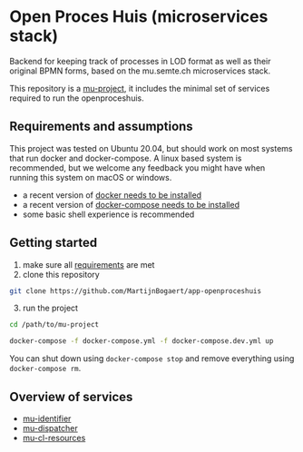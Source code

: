 # Open Proces Huis (microservices stack)

Backend for keeping track of processes in LOD format as well as their original BPMN forms, based on the mu.semte.ch microservices stack.

This repository is a [mu-project](https://github.com/mu-semtech/mu-project), it includes the minimal set of services required to run the openproceshuis.

## Requirements and assumptions

This project was tested on Ubuntu 20.04, but should work on most systems that run docker and docker-compose. A linux based system is recommended, but we welcome any feedback you might have when running this system on macOS or windows.

- a recent version of [docker needs to be installed](https://docs.docker.com/get-docker/)
- a recent version of [docker-compose needs to be installed](https://docs.docker.com/compose/install/)
- some basic shell experience is recommended

## Getting started

1. make sure all [requirements](#Requirements-and-assumptions) are met
2. clone this repository

```bash
git clone https://github.com/MartijnBogaert/app-openproceshuis
```

3. run the project

```bash
cd /path/to/mu-project
```

```bash
docker-compose -f docker-compose.yml -f docker-compose.dev.yml up
```

You can shut down using `docker-compose stop` and remove everything using `docker-compose rm`.

## Overview of services

- [mu-identifier](https://github.com/mu-semtech/mu-identifier)
- [mu-dispatcher](https://github.com/mu-semtech/mu-dispatcher)
- [mu-cl-resources](https://github.com/mu-semtech/mu-cl-resources)
